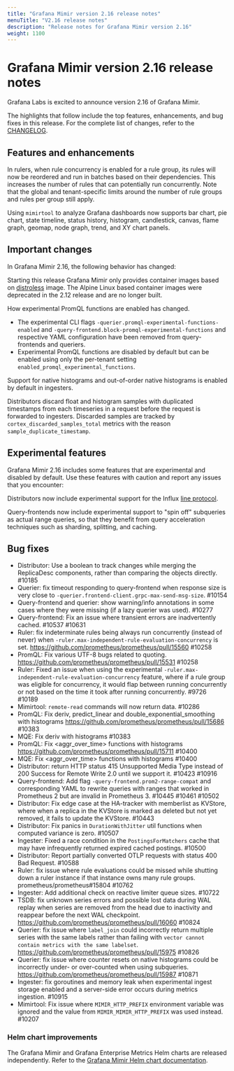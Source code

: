 ```yaml
---
title: "Grafana Mimir version 2.16 release notes"
menuTitle: "V2.16 release notes"
description: "Release notes for Grafana Mimir version 2.16"
weight: 1100
---
```


# Grafana Mimir version 2.16 release notes

<!-- vale Grafana.GoogleWill = NO -->
<!-- vale Grafana.Timeless = NO -->
<!-- Release notes are often future focused -->

Grafana Labs is excited to announce version 2.16 of Grafana Mimir.

The highlights that follow include the top features, enhancements, and bug fixes in this release.
For the complete list of changes, refer to the [CHANGELOG](https://github.com/grafana/mimir/blob/main/CHANGELOG.md).

## Features and enhancements

In rulers, when rule concurrency is enabled for a rule group, its rules will now be reordered and run in batches based on their dependencies.
This increases the number of rules that can potentially run concurrently.
Note that the global and tenant-specific limits around the number of rule groups and rules per group still apply.

Using `mimirtool` to analyze Grafana dashboards now supports bar chart, pie chart, state timeline, status history, histogram, candlestick, canvas, flame graph, geomap, node graph, trend, and XY chart panels.

## Important changes

In Grafana Mimir 2.16, the following behavior has changed:

Starting this release Grafana Mimir only provides container images based on [distroless](https://github.com/GoogleContainerTools/distroless) image. The Alpine Linux based container images were deprecated in the 2.12 release and are no longer built.

How experimental PromQL functions are enabled has changed.

- The experimental CLI flags `-querier.promql-experimental-functions-enabled` and `-query-frontend.block-promql-experimental-functions` and respective YAML configuration have been removed from query-frontends and queriers.
- Experimental PromQL functions are disabled by default but can be enabled using only the per-tenant setting `enabled_promql_experimental_functions`.

Support for native histograms and out-of-order native histograms is enabled by default in ingesters.

Distributors discard float and histogram samples with duplicated timestamps from each timeseries in a request before the request is forwarded to ingesters.
Discarded samples are tracked by `cortex_discarded_samples_total` metrics with the reason `sample_duplicate_timestamp`.

## Experimental features

Grafana Mimir 2.16 includes some features that are experimental and disabled by default.
Use these features with caution and report any issues that you encounter:

Distributors now include experimental support for the Influx [line protocol](https://docs.influxdata.com/influxdb/cloud/reference/syntax/line-protocol/).

Query-frontends now include experimental support to "spin off" subqueries as actual range queries, so that they benefit from query acceleration techniques such as sharding, splitting, and caching.

## Bug fixes

- Distributor: Use a boolean to track changes while merging the ReplicaDesc components, rather than comparing the objects directly. #10185
- Querier: fix timeout responding to query-frontend when response size is very close to `-querier.frontend-client.grpc-max-send-msg-size`. #10154
- Query-frontend and querier: show warning/info annotations in some cases where they were missing (if a lazy querier was used). #10277
- Query-frontend: Fix an issue where transient errors are inadvertently cached. #10537 #10631
- Ruler: fix indeterminate rules being always run concurrently (instead of never) when `-ruler.max-independent-rule-evaluation-concurrency` is set. https://github.com/prometheus/prometheus/pull/15560 #10258
- PromQL: Fix various UTF-8 bugs related to quoting. https://github.com/prometheus/prometheus/pull/15531 #10258
- Ruler: Fixed an issue when using the experimental `-ruler.max-independent-rule-evaluation-concurrency` feature, where if a rule group was eligible for concurrency, it would flap between running concurrently or not based on the time it took after running concurrently. #9726 #10189
- Mimirtool: `remote-read` commands will now return data. #10286
- PromQL: Fix deriv, predict_linear and double_exponential_smoothing with histograms https://github.com/prometheus/prometheus/pull/15686 #10383
- MQE: Fix deriv with histograms #10383
- PromQL: Fix <aggr_over_time> functions with histograms https://github.com/prometheus/prometheus/pull/15711 #10400
- MQE: Fix <aggr_over_time> functions with histograms #10400
- Distributor: return HTTP status 415 Unsupported Media Type instead of 200 Success for Remote Write 2.0 until we support it. #10423 #10916
- Query-frontend: Add flag `-query-frontend.prom2-range-compat` and corresponding YAML to rewrite queries with ranges that worked in Prometheus 2 but are invalid in Prometheus 3. #10445 #10461 #10502
- Distributor: Fix edge case at the HA-tracker with memberlist as KVStore, where when a replica in the KVStore is marked as deleted but not yet removed, it fails to update the KVStore. #10443
- Distributor: Fix panics in `DurationWithJitter` util functions when computed variance is zero. #10507
- Ingester: Fixed a race condition in the `PostingsForMatchers` cache that may have infrequently returned expired cached postings. #10500
- Distributor: Report partially converted OTLP requests with status 400 Bad Request. #10588
- Ruler: fix issue where rule evaluations could be missed while shutting down a ruler instance if that instance owns many rule groups. prometheus/prometheus#15804 #10762
- Ingester: Add additional check on reactive limiter queue sizes. #10722
- TSDB: fix unknown series errors and possible lost data during WAL replay when series are removed from the head due to inactivity and reappear before the next WAL checkpoint. https://github.com/prometheus/prometheus/pull/16060 #10824
- Querier: fix issue where `label_join` could incorrectly return multiple series with the same labels rather than failing with `vector cannot contain metrics with the same labelset`. https://github.com/prometheus/prometheus/pull/15975 #10826
- Querier: fix issue where counter resets on native histograms could be incorrectly under- or over-counted when using subqueries. https://github.com/prometheus/prometheus/pull/15987 #10871
- Ingester: fix goroutines and memory leak when experimental ingest storage enabled and a server-side error occurs during metrics ingestion. #10915
- Mimirtool: Fix issue where `MIMIR_HTTP_PREFIX` environment variable was ignored and the value from `MIMIR_MIMIR_HTTP_PREFIX` was used instead. #10207

### Helm chart improvements

The Grafana Mimir and Grafana Enterprise Metrics Helm charts are released independently.
Refer to the [Grafana Mimir Helm chart documentation](/docs/helm-charts/mimir-distributed/latest/).
